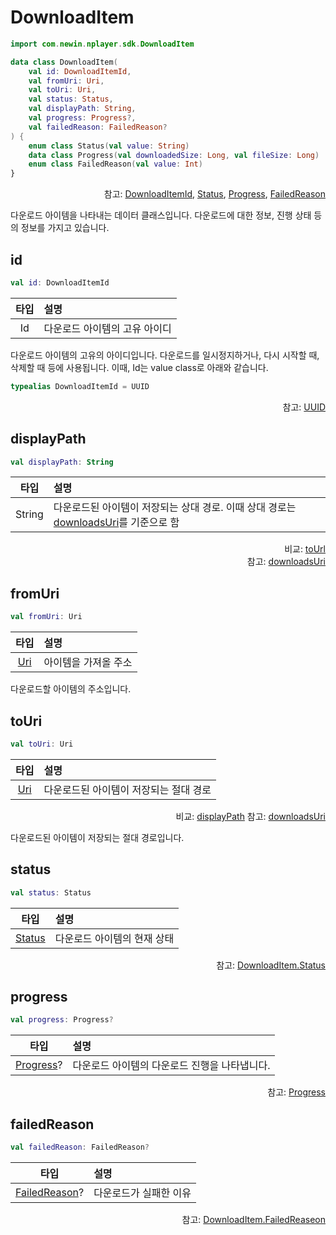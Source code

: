 # DownloadItem
```kotlin
import com.newin.nplayer.sdk.DownloadItem
```

```kotlin
data class DownloadItem(
    val id: DownloadItemId,
    val fromUri: Uri,
    val toUri: Uri,
    val status: Status,
    val displayPath: String,
    val progress: Progress?,
    val failedReason: FailedReason?
) {
    enum class Status(val value: String)
    data class Progress(val downloadedSize: Long, val fileSize: Long)
    enum class FailedReason(val value: Int)
}
```
<div align="right">
참고: <a href="./details.md#id">DownloadItemId</a>, 
<a href="../../enum/download-item-status/home.md">Status</a>,
<a href="../../class/download-item-progress/home.md">Progress</a>, 
<a href="../../enum/download-item-failed-reason/home.md">FailedReason</a>
</div>

다운로드 아이템을 나타내는 데이터 클래스입니다. 다운로드에 대한 정보, 진행 상태 등의 정보를 가지고 있습니다.

## id
```kotlin
val id: DownloadItemId
```
|타입|설명|
|:--:|:--|
|Id|다운로드 아이템의 고유 아이디|

다운로드 아이템의 고유의 아이디입니다. 다운로드를 일시정지하거나, 다시 시작할 때, 삭제할 때 등에 사용됩니다. 이때, Id는 value class로 아래와 같습니다.

```kotlin
typealias DownloadItemId = UUID
```
<div align="right">
참고: <a href="https://developer.android.com/reference/kotlin/java/util/UUID">UUID</a>
</div>

## displayPath
```kotlin
val displayPath: String
```
|타입|설명|
|:--:|:--|
|String|다운로드된 아이템이 저장되는 상대 경로. 이때 상대 경로는 [downloadsUri](../download-manager/home.md#downloadsuri)를 기준으로 함|
<div align="right">
비교: <a href="#touri">toUrl</a><br>
참고: <a href="../download-manager/home.md#downloadsuri">downloadsUri</a>
</div>

## fromUri
```kotlin
val fromUri: Uri
```
|타입|설명|
|:--:|:--|
|[Uri](https://developer.android.com/reference/android/net/Uri)|아이템을 가져올 주소|

다운로드할 아이템의 주소입니다.

## toUri
```kotlin
val toUri: Uri
```
|타입|설명|
|:--:|:--|
|[Uri](https://developer.android.com/reference/android/net/Uri)|다운로드된 아이템이 저장되는 절대 경로|
<div align="right">
비교: <a href="#displaypath">displayPath</a>
참고: <a href="../download-manager/home.md#downloadsuri">downloadsUri</a>
</div>

다운로드된 아이템이 저장되는 절대 경로입니다.<br>

## status
```kotlin
val status: Status
```
|타입|설명|
|:--:|:--|
|[Status](../../enum/download-item-status/home.md)|다운로드 아이템의 현재 상태|

<div align="right">
참고: <a href="../../enum/download-item-status/home.md">DownloadItem.Status</a>
</div>

## progress
```kotlin
val progress: Progress?
```
|타입|설명|
|:--:|:--|
|[Progress](../download-item-progress/home.md)?|다운로드 아이템의 다운로드 진행을 나타냅니다.|

<div align="right">
참고: <a href="../download-item-progress/home.md">Progress</a>
</div>

## failedReason
```kotlin
val failedReason: FailedReason?
```
|타입|설명|
|:--:|:--|
|[FailedReason](../../enum/download-item-failed-reason/home.md)?|다운로드가 실패한 이유|

<div align="right">
참고: <a href="../../enum/download-item-failed-reason/home.md">DownloadItem.FailedReaseon</a>
</div>
